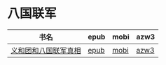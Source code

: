 # 八国联军

| 书名 | epub | mobi | azw3 |
| --- | --- | --- | --- |
| [义和团和八国联军真相](http://ct.dalanmei.com/f/31084289-571778628-74749d) | [epub](http://ct.dalanmei.com/f/31084289-571778628-74749d) | [mobi](http://ct.dalanmei.com/f/31084289-571520000-47641a) | [azw3](http://ct.dalanmei.com/f/31084289-571925002-f38780) |
